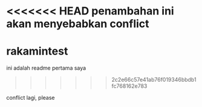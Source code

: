 <<<<<<< HEAD
penambahan ini akan menyebabkan conflict
=======
# rakamintest

ini adalah readme pertama saya
>>>>>>> 2c2e66c57e41ab76f019346bbdb1fc768162e783


conflict lagi, please
